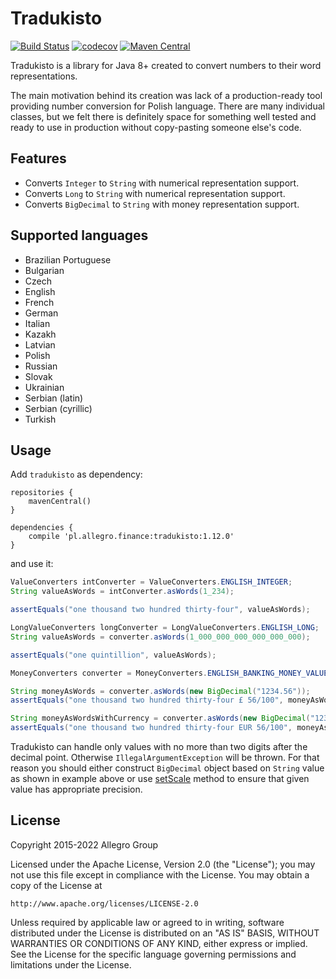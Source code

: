 Tradukisto
==========

[![Build Status](https://travis-ci.org/allegro/tradukisto.svg?branch=master)](https://travis-ci.org/allegro/tradukisto)
[![codecov](https://codecov.io/gh/allegro/tradukisto/branch/master/graph/badge.svg?token=YO4NcWxDCI)](https://codecov.io/gh/allegro/tradukisto)
[![Maven Central](https://maven-badges.herokuapp.com/maven-central/pl.allegro.finance/tradukisto/badge.svg?style=flat)](https://maven-badges.herokuapp.com/maven-central/pl.allegro.finance/tradukisto)

Tradukisto is a library for Java 8+ created to convert numbers to their word representations.

The main motivation behind its creation was lack of a production-ready tool providing number conversion for
Polish language. There are many individual classes, but we felt there is definitely space for something well tested and
ready to use in production without copy-pasting someone else's code.

Features
--------

* Converts `Integer` to `String` with numerical representation support.
* Converts `Long` to `String` with numerical representation support.
* Converts `BigDecimal` to `String` with money representation support.

Supported languages
-------------------

* Brazilian Portuguese
* Bulgarian
* Czech
* English
* French
* German
* Italian
* Kazakh
* Latvian
* Polish
* Russian
* Slovak
* Ukrainian
* Serbian (latin)
* Serbian (cyrillic)
* Turkish

Usage
-----

Add `tradukisto` as dependency:

```
repositories {
    mavenCentral()
}

dependencies {
    compile 'pl.allegro.finance:tradukisto:1.12.0'
}
```

and use it:

```java
ValueConverters intConverter = ValueConverters.ENGLISH_INTEGER;
String valueAsWords = intConverter.asWords(1_234);

assertEquals("one thousand two hundred thirty-four", valueAsWords);
```

```java
LongValueConverters longConverter = LongValueConverters.ENGLISH_LONG;
String valueAsWords = converter.asWords(1_000_000_000_000_000_000);

assertEquals("one quintillion", valueAsWords);
```

```java
MoneyConverters converter = MoneyConverters.ENGLISH_BANKING_MONEY_VALUE;

String moneyAsWords = converter.asWords(new BigDecimal("1234.56"));
assertEquals("one thousand two hundred thirty-four £ 56/100", moneyAsWords);

String moneyAsWordsWithCurrency = converter.asWords(new BigDecimal("1234.56"), "EUR");
assertEquals("one thousand two hundred thirty-four EUR 56/100", moneyAsWordsWithCurrency);
```

Tradukisto can handle only values with no more than two digits after the decimal point. Otherwise
`IllegalArgumentException` will be thrown. For that reason you should either construct `BigDecimal` object based on `String`
value as shown in example above or use [setScale](http://docs.oracle.com/javase/7/docs/api/java/math/BigDecimal.html#setScale(int,%20java.math.RoundingMode))
method to ensure that given value has appropriate precision.

License
-------

Copyright 2015-2022 Allegro Group

Licensed under the Apache License, Version 2.0 (the "License");
you may not use this file except in compliance with the License.
You may obtain a copy of the License at

    http://www.apache.org/licenses/LICENSE-2.0

Unless required by applicable law or agreed to in writing, software
distributed under the License is distributed on an "AS IS" BASIS,
WITHOUT WARRANTIES OR CONDITIONS OF ANY KIND, either express or implied.
See the License for the specific language governing permissions and
limitations under the License.
